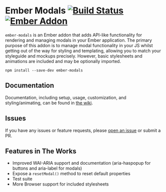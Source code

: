 Ember Modals [![Build Status](https://travis-ci.org/sir-dunxalot/ember-modals.svg)](https://travis-ci.org/sir-dunxalot/ember-modals) [![Ember Addon](https://s3.amazonaws.com/images.jebbit.com/ember/badge.svg)](http://www.emberaddons.com)
======

`ember-modals` is an Ember addon that adds API-like functionality for rendering and managing modals in your Ember application. The primary purpose of this addon is to manage modal functionality in your JS whilst getting out of the way for styling and templating, allowing you to match your styleguide and mockups precisely. However, basic stylesheets and animations are included and may be optionally imported.

```
npm install --save-dev ember-modals
```

## Documentation

Documentation, including setup, usage, customization, and styling/animating, can be found in [the wiki](https://github.com/sir-dunxalot/ember-modals/wiki).


## Issues

If you have any issues or feature requests, please [open an issue](https://github.com/sir-dunxalot/ember-modals/issues/new) or submit a PR.


## Features in The Works

- Improved WAI-ARIA support and documentation (aria-haspopup for buttons and aria-label for modals)
- Expose a `resetModal()` method to reset default properties
- Test suite
- More Browser support for included stylesheets
